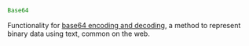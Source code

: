 ```julia
Base64
```

Functionality for [base64 encoding and decoding](https://en.wikipedia.org/wiki/Base64), a method to represent binary data using text, common on the web.
